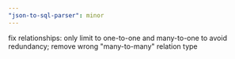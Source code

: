 ```yaml
---
"json-to-sql-parser": minor
---
```


fix relationships: only limit to one-to-one and many-to-one to avoid redundancy; remove wrong "many-to-many" relation type
